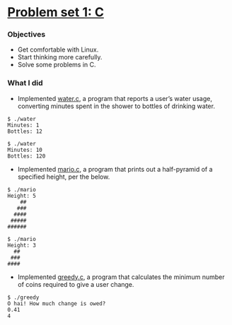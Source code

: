 # [Problem set 1: C](http://docs.cs50.net/2016/fall/psets/1/pset1.html)

### Objectives  
+ Get comfortable with Linux.
+ Start thinking more carefully.
+ Solve some problems in C.

### What I did
+ Implemented [water.c](https://github.com/mkczarkowski/harvard-cs50/tree/master/pset1/water.c), a program that reports a user’s water usage, converting minutes spent in the shower to bottles of drinking water.
```
$ ./water
Minutes: 1
Bottles: 12

$ ./water
Minutes: 10
Bottles: 120
```
+ Implemented [mario.c](https://github.com/mkczarkowski/harvard-cs50/tree/master/pset1/mario.c), a program that prints out a half-pyramid of a specified height, per the below.
```
$ ./mario
Height: 5
    ##
   ###
  ####
 #####
######

$ ./mario
Height: 3
  ##
 ###
####
```
+ Implemented [greedy.c](https://github.com/mkczarkowski/harvard-cs50/tree/master/pset1/greedy.c), a program that calculates the minimum number of coins required to give a user change.
```
$ ./greedy
O hai! How much change is owed?
0.41
4
```